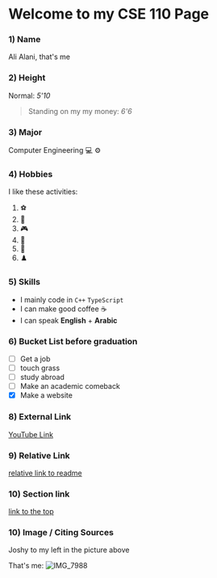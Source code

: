# Welcome to my CSE 110 Page

### 1) Name
Ali Alani, that's me

### 2) Height
Normal: *5'10*
> Standing on my my money: *6'6*

### 3) Major
Computer Engineering 💻 ⚙️

### 4) Hobbies
I like these activities: 
1. ⚽
2. 🥊
3. 🎮
4. 🏀
5. 🏓
6. ♟️

### 5) Skills
- I mainly code in `C++` `TypeScript`
- I can make good coffee ☕
- I can speak **English** + **Arabic**

### 6) Bucket List before graduation
- [ ] Get a job
- [ ] touch grass
- [ ] study abroad
- [ ] Make an academic comeback
- [X] Make a website

### 8) External Link
[YouTube Link](https://www.youtube.com/watch?v=6IC23P_24v8)

### 9) Relative Link
[relative link to readme](./README.md)

### 10) Section link
[link to the top](#1-name)

### 10) Image / Citing Sources
Joshy to my left in the picture above

That's me: 
![IMG_7988](https://github.com/a3alani/CSE-110/assets/103146838/789e4cdc-1748-424c-a796-a2b1dd3a5511)
